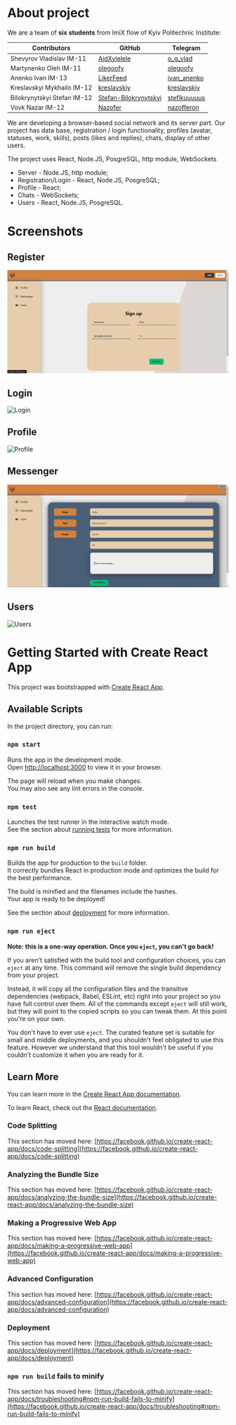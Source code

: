 # About project

We are a team of **six students** from ImiX flow of Kyiv Politechnic Institute: <br>

| Contributors                | GitHub                                                            | Telegram                                  |
| --------------------------- | ----------------------------------------------------------------- | ----------------------------------------- |
| Shevyrov Vladislav IM-11    | [AidXylelele](https://github.com/AidXylelele)                     | [o_g_vlad](https://t.me/o_g_vlad)         |
| Martynenko Oleh IM-11       | [olegoofy](https://github.com/olegoofy)                           | [olegoofy](https://t.me/olegoofy)         |
| Anenko Ivan IM-13           | [LikerFeed](https://github.com/LikerFeed)                         | [ivan_anenko](https://t.me/ivan_anenko)   |
| Kreslavskyi Mykhailo IM-12  | [kreslavskiy](https://github.com/kreslavskiy)                     | [kreslavskiy](https://t.me/kreslavskiy)   |
| Bilokrynytskyi Stefan IM-12 | [Stefan-Bilokrynytskyi](https://github.com/Stefan-Bilokrynytskyi) | [stefikuuuuus](https://t.me/stefikuuuuus) |
| Vovk Nazar IM-12            | [Nazofer](https://github.com/Nazofer)                             | [nazofferon](https://t.me/nazofferon)     |

We are developing a browser-based social network and its server part. Our project has data base, registration / login functionality, profiles (avatar, statuses, work, skills), posts (likes and replies), chats, display of other users.

The project uses React, Node.JS, PosgreSQL, http module, WebSockets

- Server - Node.JS, http module;
- Registration/Login - React, Node.JS, PosgreSQL;
- Profile - React;
- Chats - WebSockets;
- Users - React, Node.JS, PosgreSQL.

# Screenshots

## Register

![Register](https://github.com/AidXylelele/my-app/blob/master/images/register.jpg?raw=true)

## Login

![Login](https://user-images.githubusercontent.com/89913366/212565242-2a0b207b-3898-4510-8cec-3e3db39fd533.png)

## Profile

![Profile](https://user-images.githubusercontent.com/89913366/212565272-a4d71ef2-c30b-49bd-bafa-7f7e783b5841.png)

## Messenger

![Messenger](https://github.com/AidXylelele/my-app/blob/master/images/messenger.jpg?raw=true)

## Users

![Users](https://user-images.githubusercontent.com/89913366/212565307-4264b381-bed6-47c8-9ff6-eaa414e3605d.png)

# Getting Started with Create React App

This project was bootstrapped with [Create React App](https://github.com/facebook/create-react-app).

## Available Scripts

In the project directory, you can run:

### `npm start`

Runs the app in the development mode.\
Open [http://localhost:3000](http://localhost:3000) to view it in your browser.

The page will reload when you make changes.\
You may also see any lint errors in the console.

### `npm test`

Launches the test runner in the interactive watch mode.\
See the section about [running tests](https://facebook.github.io/create-react-app/docs/running-tests) for more information.

### `npm run build`

Builds the app for production to the `build` folder.\
It correctly bundles React in production mode and optimizes the build for the best performance.

The build is minified and the filenames include the hashes.\
Your app is ready to be deployed!

See the section about [deployment](https://facebook.github.io/create-react-app/docs/deployment) for more information.

### `npm run eject`

**Note: this is a one-way operation. Once you `eject`, you can't go back!**

If you aren't satisfied with the build tool and configuration choices, you can `eject` at any time. This command will remove the single build dependency from your project.

Instead, it will copy all the configuration files and the transitive dependencies (webpack, Babel, ESLint, etc) right into your project so you have full control over them. All of the commands except `eject` will still work, but they will point to the copied scripts so you can tweak them. At this point you're on your own.

You don't have to ever use `eject`. The curated feature set is suitable for small and middle deployments, and you shouldn't feel obligated to use this feature. However we understand that this tool wouldn't be useful if you couldn't customize it when you are ready for it.

## Learn More

You can learn more in the [Create React App documentation](https://facebook.github.io/create-react-app/docs/getting-started).

To learn React, check out the [React documentation](https://reactjs.org/).

### Code Splitting

This section has moved here: [https://facebook.github.io/create-react-app/docs/code-splitting](https://facebook.github.io/create-react-app/docs/code-splitting)

### Analyzing the Bundle Size

This section has moved here: [https://facebook.github.io/create-react-app/docs/analyzing-the-bundle-size](https://facebook.github.io/create-react-app/docs/analyzing-the-bundle-size)

### Making a Progressive Web App

This section has moved here: [https://facebook.github.io/create-react-app/docs/making-a-progressive-web-app](https://facebook.github.io/create-react-app/docs/making-a-progressive-web-app)

### Advanced Configuration

This section has moved here: [https://facebook.github.io/create-react-app/docs/advanced-configuration](https://facebook.github.io/create-react-app/docs/advanced-configuration)

### Deployment

This section has moved here: [https://facebook.github.io/create-react-app/docs/deployment](https://facebook.github.io/create-react-app/docs/deployment)

### `npm run build` fails to minify

This section has moved here: [https://facebook.github.io/create-react-app/docs/troubleshooting#npm-run-build-fails-to-minify](https://facebook.github.io/create-react-app/docs/troubleshooting#npm-run-build-fails-to-minify)
